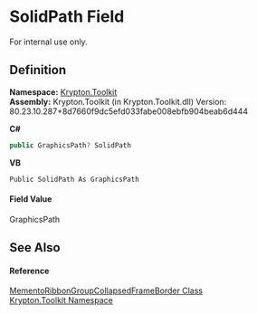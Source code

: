 # SolidPath Field


For internal use only.



## Definition
**Namespace:** <a href="79d2eac2-21f4-54ff-7552-b20c33c30600.md">Krypton.Toolkit</a>  
**Assembly:** Krypton.Toolkit (in Krypton.Toolkit.dll) Version: 80.23.10.287+8d7660f9dc5efd033fabe008ebfb904beab6d444

**C#**
``` C#
public GraphicsPath? SolidPath
```
**VB**
``` VB
Public SolidPath As GraphicsPath
```



#### Field Value
GraphicsPath

## See Also


#### Reference
<a href="48fbf87b-ca6f-7616-85f1-fd95aff880da.md">MementoRibbonGroupCollapsedFrameBorder Class</a>  
<a href="79d2eac2-21f4-54ff-7552-b20c33c30600.md">Krypton.Toolkit Namespace</a>  
